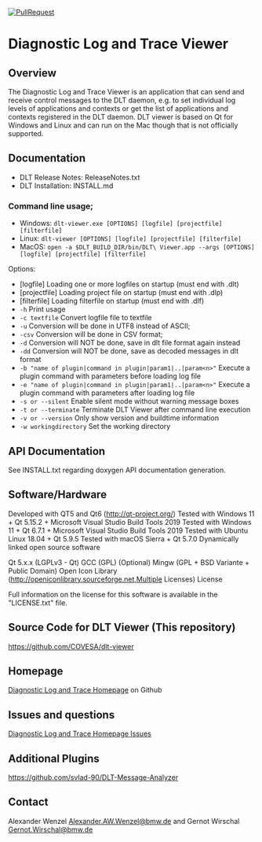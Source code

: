 [![PullRequest](https://github.com/COVESA/dlt-viewer/actions/workflows/BuildPR.yml/badge.svg)](https://github.com/COVESA/dlt-viewer/actions/workflows/BuildPR.yml)

# Diagnostic Log and Trace Viewer

## Overview

The Diagnostic Log and Trace Viewer is an application that can send and receive control messages to the DLT daemon, e.g. to set individual log levels of applications and contexts or get the list of applications and contexts registered in the DLT daemon. DLT viewer is based on Qt for Windows and Linux and can run on the Mac though that is not officially supported.

## Documentation

+ DLT Release Notes: ReleaseNotes.txt
+ DLT Installation: INSTALL.md

### Command line usage;

+ Windows: `dlt-viewer.exe [OPTIONS] [logfile] [projectfile] [filterfile]`
+ Linux: `dlt-viewer [OPTIONS] [logfile] [projectfile] [filterfile]`
+ MacOS: `open -a $DLT_BUILD_DIR/bin/DLT\ Viewer.app --args [OPTIONS] [logfile] [projectfile] [filterfile]`

Options: 
+ [logfile] Loading one or more logfiles on startup (must end with .dlt)
+ [projectfile] Loading project file on startup (must end with .dlp)
+ [filterfile] Loading filterfile on startup (must end with .dlf)
+ `-h` Print usage
+ `-c textfile`  Convert logfile file to textfile
+ `-u` Conversion will be done in UTF8 instead of ASCII;
+ `-csv` Conversion will be done in CSV format;
+ `-d` Conversion will NOT be done, save in dlt file format again instead
+ `-dd` Conversion will NOT be done, save as decoded messages in dlt format
+ `-b "name of plugin|command in plugin|param1|..|param<n>"` Execute a plugin command with <n> parameters before loading log file
+ `-e "name of plugin|command in plugin|param1|..|param<n>"` Execute a plugin command with <n> parameters after loading log file
+ `-s or --silent`  Enable silent mode without warning message boxes
+ `-t or --terminate` Terminate DLT Viewer after command line execution
+ `-v or --version` Only show version and buildtime information
+ `-w workingdirectory` Set the working directory

## API Documentation

See INSTALL.txt regarding doxygen API documentation generation.

## Software/Hardware

Developed with QT5 and Qt6 (http://qt-project.org/)
Tested with Windows 11 + Qt 5.15.2 + Microsoft Visual Studio Build Tools 2019
Tested with Windows 11 + Qt 6.7.1 + Microsoft Visual Studio Build Tools 2019
Tested with Ubuntu Linux 18.04 + Qt 5.9.5
Tested with macOS Sierra + Qt 5.7.0
Dynamically linked open source software

Qt 5.x.x (LGPLv3 - Qt)
GCC (GPL)
(Optional) Mingw (GPL + BSD Variante + Public Domain)
Open Icon Library (http://openiconlibrary.sourceforge.net,Multiple Licenses)
License

Full information on the license for this software is available in the "LICENSE.txt" file.

## Source Code for DLT Viewer (This repository)

https://github.com/COVESA/dlt-viewer 

## Homepage

[Diagnostic Log and Trace Homepage](https://github.com/COVESA/dlt-viewer) on Github

## Issues and questions

[Diagnostic Log and Trace Homepage Issues](https://github.com/COVESA/dlt-viewer/issues)

## Additional Plugins

https://github.com/svlad-90/DLT-Message-Analyzer

## Contact

Alexander Wenzel Alexander.AW.Wenzel@bmw.de and Gernot Wirschal Gernot.Wirschal@bmw.de
